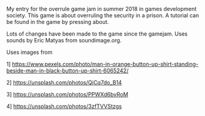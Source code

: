 My entry for the overrule game jam in summer 2018 in games development society.
This game is about overruling the security in a prison.
A tutorial can be found in the game by pressing about. 

Lots of changes have been made to the game since the gamejam.
Uses sounds by Eric Matyas from soundimage.org.

Uses images from

1] https://www.pexels.com/photo/man-in-orange-button-up-shirt-standing-beside-man-in-black-button-up-shirt-6065242/

2] https://unsplash.com/photos/QjCq7do_B14

3] https://unsplash.com/photos/PPWXd6bvRoM

4] https://unsplash.com/photos/3zfTVVStzgs
